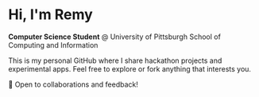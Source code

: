 # Hi, I'm Remy 

**Computer Science Student** @ University of Pittsburgh School of Computing and Information

This is my personal GitHub where I share hackathon projects and experimental apps. Feel free to explore or fork anything that interests you.

💬 Open to collaborations and feedback!
